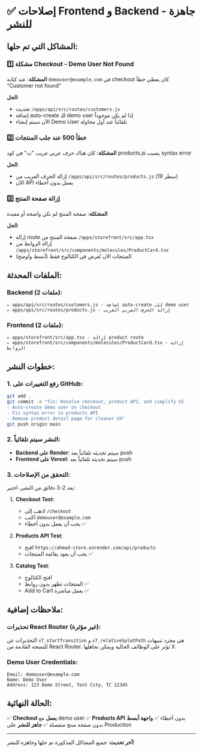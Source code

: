 # ✅ إصلاحات Frontend و Backend - جاهزة للنشر

## المشاكل التي تم حلها:

### 1️⃣ **مشكلة Checkout - Demo User Not Found**
**المشكلة**: عند كتابة `demouser@example.com` في checkout كان يعطي خطأ "Customer not found"

**الحل**: 
- تحديث `/apps/api/src/routes/customers.js`
- إضافة auto-create للـ demo user إذا لم يكن موجوداً
- الآن سيتم إنشاء Demo User تلقائياً عند أول محاولة

### 2️⃣ **خطأ 500 عند جلب المنتجات**
**المشكلة**: كان هناك حرف عربي غريب "ت" في كود products.js يسبب syntax error

**الحل**:
- إزالة الحرف الغريب من `/apps/api/src/routes/products.js` (سطر 19)
- الآن API يعمل بدون أخطاء

### 3️⃣ **إزالة صفحة المنتج**
**المشكلة**: صفحة المنتج لم تكن واضحة أو مفيدة

**الحل**:
- إزالة route صفحة المنتج من `/apps/storefront/src/app.tsx`
- إزالة الروابط من `/apps/storefront/src/components/molecules/ProductCard.tsx`
- المنتجات الآن تُعرض في الكتالوج فقط (أبسط وأوضح)

## الملفات المحدثة:

### Backend (2 ملفات):
```
✏️ apps/api/src/routes/customers.js - إضافة auto-create للـ demo user
✏️ apps/api/src/routes/products.js - إزالة الحرف العربي الغريب
```

### Frontend (2 ملفات):
```
✏️ apps/storefront/src/app.tsx - إزالة product route
✏️ apps/storefront/src/components/molecules/ProductCard.tsx - إزالة الروابط
```

## خطوات النشر:

### 1. رفع التغييرات على GitHub:
```bash
git add .
git commit -m "fix: Resolve checkout, product API, and simplify UI
- Auto-create demo user on checkout
- Fix syntax error in products API
- Remove product detail page for cleaner UX"
git push origin main
```

### 2. النشر سيتم تلقائياً:
- **Backend على Render**: سيتم تحديثه تلقائياً بعد push
- **Frontend على Vercel**: سيتم تحديثه تلقائياً بعد push

### 3. التحقق من الإصلاحات:
بعد 2-3 دقائق من النشر، اختبر:

1. **Checkout Test**:
   - اذهب إلى `/checkout`
   - اكتب `demouser@example.com`
   - يجب أن يعمل بدون أخطاء ✅

2. **Products API Test**:
   - افتح `https://ahmad-store.onrender.com/api/products`
   - يجب أن يعود بقائمة المنتجات ✅

3. **Catalog Test**:
   - افتح الكتالوج
   - المنتجات تظهر بدون روابط ✅
   - Add to Cart يعمل مباشرة ✅

## ملاحظات إضافية:

### تحذيرات React Router (غير مؤثرة):
التحذيرات عن `v7_startTransition` و `v7_relativeSplatPath` هي مجرد تنبيهات للنسخة القادمة من React Router. لا تؤثر على الوظائف الحالية ويمكن تجاهلها.

### Demo User Credentials:
```
Email: demouser@example.com
Name: Demo User
Address: 123 Demo Street, Test City, TC 12345
```

## الحالة النهائية:
✅ **Checkout يعمل** مع demo user
✅ **Products API** بدون أخطاء
✅ **واجهة أبسط** بدون صفحة منتج منفصلة
✅ **جاهز للنشر** على Production

---

**آخر تحديث**: جميع المشاكل المذكورة تم حلها وجاهزة للنشر!
